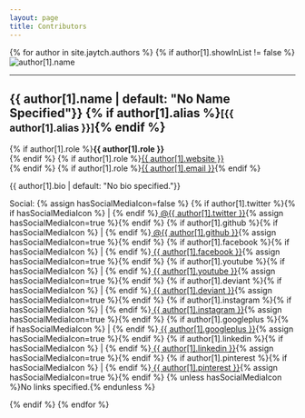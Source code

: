 ```yaml
---
layout: page
title: Contributors
---
```


<div class="contributors">
{% for author in site.jaytch.authors %}
    {% if author[1].showInList != false %}
    <div class="contributor">
        <img src="{{ site.baseurl }}/assets/{{ author[1].image }}" alt="author[1].name" />
        <div class="meta">
            <hr/>
            <p> <h2>{{ author[1].name | default: "No Name Specified"}} {% if author[1].alias %}<small>[{{ author[1].alias }}]</small>{% endif %}</h2>
                {% if author[1].role %}<strong>{{ author[1].role }}</strong><br/>{% endif %}
                {% if author[1].role %}<a href="{{ author[1].website }}" target="_blank">{{ author[1].website }}</a><br/>{% endif %}
                {% if author[1].role %}<a href="mailto:{{ author[1].email }}">{{ author[1].email }}</a>{% endif %}
            </p>
            <p>{{ author[1].bio | default: "No bio specified."}}</p>
            <p>Social: 
                {% assign hasSocialMediaIcon=false %}
                {% if author[1].twitter %}{% if hasSocialMediaIcon %} | {% endif %}<a target="_blank" href="http://twitter.com/{{ author[1].twitter }}"><i class="fa fa-twitter"></i>&nbsp;@{{ author[1].twitter }}</a>{% assign hasSocialMediaIcon=true %}{% endif %}
                {% if author[1].github %}{% if hasSocialMediaIcon %} | {% endif %}<a target="_blank" href="http://github.com/{{ author[1].github }}"><i class="fa fa-github"></i>&nbsp;@{{ author[1].github }}</a>{% assign hasSocialMediaIcon=true %}{% endif %}
                {% if author[1].facebook %}{% if hasSocialMediaIcon %} | {% endif %}<a target="_blank" href="http://facebook.com/{{ author[1].facebook }}"><i class="fa fa-facebook"></i>&nbsp;{{ author[1].facebook }}</a>{% assign hasSocialMediaIcon=true %}{% endif %}
                {% if author[1].youtube %}{% if hasSocialMediaIcon %} | {% endif %}<a target="_blank" href="http://youtube.com/{{ author[1].youtube }}"><i class="fa fa-youtube"></i>&nbsp;{{ author[1].youtube }}</a>{% assign hasSocialMediaIcon=true %}{% endif %}
                {% if author[1].deviant %}{% if hasSocialMediaIcon %} | {% endif %}<a target="_blank" href="http://deviantart.com/{{ author[1].deviant }}"><i class="fa fa-deviantart"></i>&nbsp;{{ author[1].deviant }}</a>{% assign hasSocialMediaIcon=true %}{% endif %}
                {% if author[1].instagram %}{% if hasSocialMediaIcon %} | {% endif %}<a target="_blank" href="http://instagram.com/{{ author[1].instagram }}"><i class="fa fa-instagram"></i>&nbsp;{{ author[1].instagram }}</a>{% assign hasSocialMediaIcon=true %}{% endif %}
                {% if author[1].googleplus %}{% if hasSocialMediaIcon %} | {% endif %}<a target="_blank" href="http://googleplus.com/{{ author[1].googleplus }}"><i class="fa fa-google-plus"></i>&nbsp;{{ author[1].googleplus }}</a>{% assign hasSocialMediaIcon=true %}{% endif %}
                {% if author[1].linkedin %}{% if hasSocialMediaIcon %} | {% endif %}<a target="_blank" href="http://linkedin.com/in/{{ author[1].linkedin }}"><i class="fa fa-linkedin"></i>&nbsp;{{ author[1].linkedin }}</a>{% assign hasSocialMediaIcon=true %}{% endif %}
                {% if author[1].pinterest %}{% if hasSocialMediaIcon %} | {% endif %}<a target="_blank" href="http://pinterest.com/{{ author[1].pinterest }}"><i class="fa fa-pinterest"></i>&nbsp;{{ author[1].pinterest }}</a>{% assign hasSocialMediaIcon=true %}{% endif %}
                {% unless hasSocialMediaIcon %}No links specified.{% endunless %}
            </p>
        </div>
    </div>
    {% endif %}
{% endfor %}
<br/><br/>

</div>
